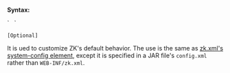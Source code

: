**Syntax:**

<system-config>  
`   `  
</system-config>

`[Optional]`

It is ued to customize ZK's default behavior. The use is the same as
[zk.xml's system-config
element](ZK_Configuration_Reference/zk.xml/The_system-config_Element),
except it is specified in a JAR file's `config.xml` rather than
`WEB-INF/zk.xml`.


